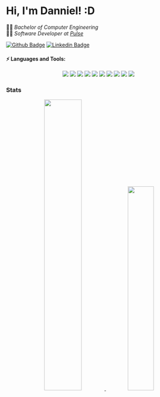 # Hi, I'm Danniel! :D

:man_student: <i>Bachelor of Computer Engineering</i> <br/>
:man_technologist: <i>Software Developer at [Pulse](https://www.linkedin.com/company/pulseoficial)</i>

[![Github Badge](https://img.shields.io/badge/-Github-000?style=flat-square&logo=Github&logoColor=white&link=https://github.com/dannielbraga)](https://github.com/dannielbraga)
[![Linkedin Badge](https://img.shields.io/badge/-LinkedIn-blue?style=flat-square&logo=Linkedin&logoColor=white&link=https://www.linkedin.com/in/danniel-dias-braga-178143125/)](https://www.linkedin.com/in/danniel-dias-braga-178143125/)

#### :zap: Languages and Tools:
<p align="center">
<img src="https://img.shields.io/badge/java-%23ED8B00.svg?&style=for-the-badge&logo=java&logoColor=white"> 
<img src="https://img.shields.io/badge/spring%20-%236DB33F.svg?&style=for-the-badge&logo=spring&logoColor=white"> 
<img src="https://img.shields.io/badge/c++%20-%2300599C.svg?&style=for-the-badge&logo=c%2B%2B&logoColor=white"> 
<img src="https://img.shields.io/badge/html5%20-%23E34F26.svg?&style=for-the-badge&logo=html5&logoColor=white"> 
<img src="https://img.shields.io/badge/css3%20-%231572B6.svg?&style=for-the-badge&logo=css3&logoColor=white"> 
<img src="https://img.shields.io/badge/Qt%20-%2341CD52.svg?&style=for-the-badge&logo=Qt&logoColor=white"> 
<img src="https://img.shields.io/badge/mysql-%2300f.svg?&style=for-the-badge&logo=mysql&logoColor=white"> 
<img src="https://img.shields.io/badge/postgres-%23316192.svg?&style=for-the-badge&logo=postgresql&logoColor=white"> 
<img src="https://img.shields.io/badge/bootstrap%20-%23563D7C.svg?&style=for-the-badge&logo=bootstrap&logoColor=white"> 
<img src="https://img.shields.io/badge/git%20-%23F05032.svg?&style=for-the-badge&logo=git&logoColor=white">
</p>

### Stats
<p align="center">
<a href="https://github.com/dannielbraga/github-readme-stats"> 
<img src="https://github-readme-stats.vercel.app/api?username=dannielbraga&show_icons=true" width="45%"/>
</a>
<a href="https://github.com/dannielbraga/github-readme-stats"> 
<img src="https://github-readme-stats.vercel.app/api/top-langs/?username=dannielbraga&layout=compact" width="37.7%"/>
</a>
</p>


